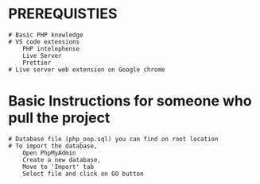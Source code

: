 # PREREQUISTIES

    # Basic PHP knowledge
    # VS code extensions
        PHP intelephense
        Live Server
        Prettier
    # Live server web extension on Google chrome

# Basic Instructions for someone who pull the project

    # Database file (php_oop.sql) you can find on root location
    # To import the database,
        Open PhpMyAdmin
        Create a new database,
        Move to 'Import' tab
        Select file and click on GO button
